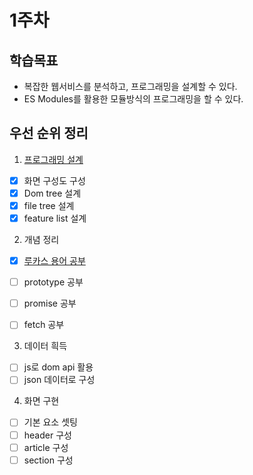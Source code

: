 # 1주차

## 학습목표

- 복잡한 웹서비스를 분석하고, 프로그래밍을 설계할 수 있다.
- ES Modules를 활용한 모듈방식의 프로그래밍을 할 수 있다.

## 우선 순위 정리

1. [프로그래밍 설계](https://amber-pyrite-e34.notion.site/w1-61077171d2cc45b0aaf01d156870f52f)

- [x] 화면 구성도 구성
- [x] Dom tree 설계
- [x] file tree 설계
- [x] feature list 설계

2. 개념 정리

- [x] [루카스 용어 공부](https://amber-pyrite-e34.notion.site/2-W01-a8a27f0d709947dba986858b5fb82a01)

- [ ] prototype 공부
- [ ] promise 공부
- [ ] fetch 공부

3. 데이터 흭득

- [ ] js로 dom api 활용
- [ ] json 데이터로 구성

4. 화면 구현

- [ ] 기본 요소 셋팅
- [ ] header 구성
- [ ] article 구성
- [ ] section 구성
